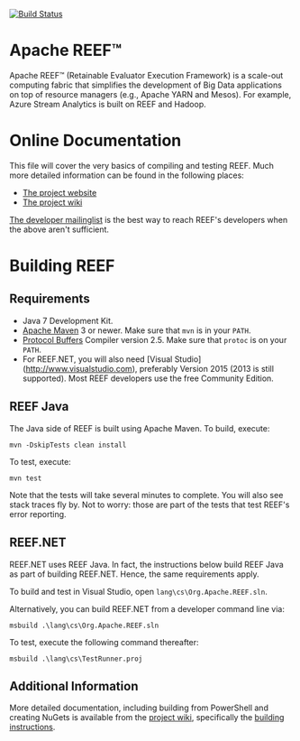 [![Build Status](https://travis-ci.org/apache/reef.svg?branch=master)](https://travis-ci.org/apache/reef)

Apache REEF&trade;
========================
Apache REEF&trade; (Retainable Evaluator Execution Framework) is a scale-out
computing fabric that simplifies the development of Big Data
applications on top of resource managers (e.g., Apache YARN and
Mesos). For example, Azure Stream Analytics is built on REEF and
Hadoop.


Online Documentation
====================
This file will cover the very basics of compiling and testing
REEF. Much more detailed information can be found in the following
places:

  * [The project website](http://reef.apache.org/)
  * [The project wiki](https://cwiki.apache.org/confluence/display/REEF/Home)
  
[The developer
mailinglist](http://reef.apache.org/mailing-list.html) is
the best way to reach REEF's developers when the above aren't
sufficient.

Building REEF
=============

Requirements
------------

  * Java 7 Development Kit.
  * [Apache Maven](http://maven.apache.org) 3 or newer. Make sure that
    `mvn` is in your `PATH`.
  * [Protocol Buffers](https://code.google.com/p/protobuf/) Compiler
    version 2.5. Make sure that `protoc` is on your `PATH`.
  * For REEF.NET, you will also need [Visual Studio]
    (http://www.visualstudio.com), preferably Version 2015 (2013 is still 
    supported). Most REEF developers use the free Community Edition.

REEF Java
---------
The Java side of REEF is built using Apache Maven. To build, execute:

    mvn -DskipTests clean install

To test, execute:

    mvn test

Note that the tests will take several minutes to complete. You will
also see stack traces fly by. Not to worry: those are part of the
tests that test REEF's error reporting.

REEF.NET
--------
REEF.NET uses REEF Java. In fact, the instructions below build REEF
Java as part of building REEF.NET. Hence, the same requirements apply.

To build and test in Visual Studio, open
`lang\cs\Org.Apache.REEF.sln`.

Alternatively, you can build REEF.NET from a developer command line
via:

    msbuild .\lang\cs\Org.Apache.REEF.sln

To test, execute the following command thereafter:

    msbuild .\lang\cs\TestRunner.proj

Additional Information
----------------------
More detailed documentation, including building from PowerShell and
creating NuGets is available from the [project
wiki](https://cwiki.apache.org/confluence/display/REEF/Home),
specifically the [building
instructions](https://cwiki.apache.org/confluence/display/REEF/Compiling+REEF).
